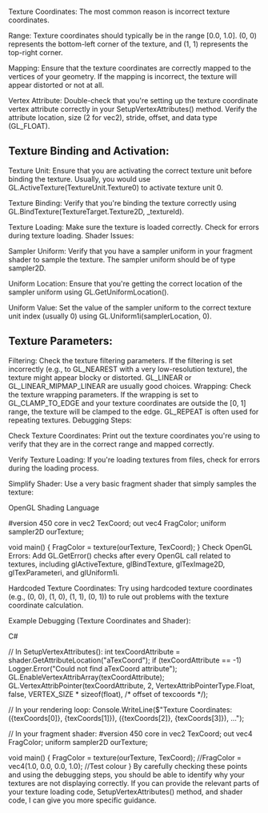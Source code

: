 ﻿Texture Coordinates: The most common reason is incorrect texture coordinates.

Range: Texture coordinates should typically be in the range [0.0, 1.0]. (0, 0) represents the bottom-left
corner of the texture, and (1, 1) represents the top-right corner.

Mapping: Ensure that the texture coordinates are correctly mapped to the vertices of your geometry. If the
mapping is incorrect, the texture will appear distorted or not at all.

Vertex Attribute: Double-check that you're setting up the texture coordinate vertex attribute correctly in
your SetupVertexAttributes() method. Verify the attribute location, size (2 for vec2), stride, offset, and
data type (GL_FLOAT).

Texture Binding and Activation:
-------------------------------

Texture Unit: Ensure that you are activating the correct texture unit before binding the texture. Usually,
you would use GL.ActiveTexture(TextureUnit.Texture0) to activate texture unit 0.

Texture Binding: Verify that you're binding the texture correctly using
GL.BindTexture(TextureTarget.Texture2D, _textureId).

Texture Loading: Make sure the texture is loaded correctly. Check for errors during texture loading.
Shader Issues:

Sampler Uniform: Verify that you have a sampler uniform in your fragment shader to sample the texture. The
sampler uniform should be of type sampler2D.

Uniform Location: Ensure that you're getting the correct location of the sampler uniform using GL.GetUniformLocation().

Uniform Value: Set the value of the sampler uniform to the correct texture unit index (usually 0) using
GL.Uniform1i(samplerLocation, 0). 

Texture Parameters:
-------------------

Filtering: Check the texture filtering parameters. If the filtering is set incorrectly (e.g., to GL_NEAREST with a very low-resolution texture), the texture might appear blocky or distorted. GL_LINEAR or GL_LINEAR_MIPMAP_LINEAR are usually good choices.
Wrapping: Check the texture wrapping parameters. If the wrapping is set to GL_CLAMP_TO_EDGE and your texture coordinates are outside the [0, 1] range, the texture will be clamped to the edge. GL_REPEAT is often used for repeating textures.
Debugging Steps:

Check Texture Coordinates: Print out the texture coordinates you're using to verify that they are in the correct range and mapped correctly.

Verify Texture Loading: If you're loading textures from files, check for errors during the loading process.

Simplify Shader: Use a very basic fragment shader that simply samples the texture:

OpenGL Shading Language

#version 450 core
in vec2 TexCoord;
out vec4 FragColor;
uniform sampler2D ourTexture;

void main()
{
FragColor = texture(ourTexture, TexCoord);
}
Check OpenGL Errors: Add GL.GetError() checks after every OpenGL call related to textures, including glActiveTexture, glBindTexture, glTexImage2D, glTexParameteri, and glUniform1i.

Hardcoded Texture Coordinates: Try using hardcoded texture coordinates (e.g., (0, 0), (1, 0), (1, 1), (0, 1)) to rule out problems with the texture coordinate calculation.

Example Debugging (Texture Coordinates and Shader):

C#

// In SetupVertexAttributes():
int texCoordAttribute = shader.GetAttributeLocation("aTexCoord");
if (texCoordAttribute == -1) Logger.Error("Could not find aTexCoord attribute");
GL.EnableVertexAttribArray(texCoordAttribute);
GL.VertexAttribPointer(texCoordAttribute, 2, VertexAttribPointerType.Float, false, VERTEX_SIZE * sizeof(float), /* offset of texcoords */);

// In your rendering loop:
Console.WriteLine($"Texture Coordinates: ({texCoords[0]}, {texCoords[1]}), ({texCoords[2]}, {texCoords[3]}), ...");

// In your fragment shader:
#version 450 core
in vec2 TexCoord;
out vec4 FragColor;
uniform sampler2D ourTexture;

void main()
{
FragColor = texture(ourTexture, TexCoord);
//FragColor = vec4(1.0, 0.0, 0.0, 1.0); //Test colour
}
By carefully checking these points and using the debugging steps, you should be able to identify why your textures are not displaying correctly. If you can provide the relevant parts of your texture loading code, SetupVertexAttributes() method, and shader code, I can give you more specific guidance.











